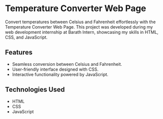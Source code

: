 # Temperature Converter Web Page

Convert temperatures between Celsius and Fahrenheit effortlessly with the Temperature Converter Web Page. This project was developed during my web development internship at Barath Intern, showcasing my skills in HTML, CSS, and JavaScript.
## Features
- Seamless conversion between Celsius and Fahrenheit.
- User-friendly interface designed with CSS.
- Interactive functionality powered by JavaScript.

## Technologies Used

- HTML
- CSS
- JavaScript
